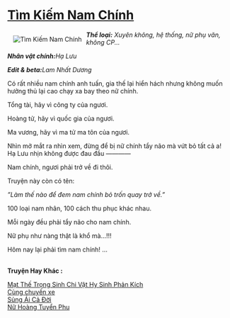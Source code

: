 <a href="https://utruyen.com/tim-kiem-nam-chinh/11328/" title="Tìm Kiếm Nam Chính"><h1>Tìm Kiếm Nam Chính</h1></a><div style="display:table"><img align="right" style="float: left; padding: 10px;" src="https://utruyen.com/images/story/200x260/tim-kiem-nam-chinh.jpg" alt="Tìm Kiếm Nam Chính"><b><i>Thể loại:</i></b><i> Xuyên không, hệ thống, nữ phụ văn, không CP...</i><p></p><b><i>Nhân vật chính:</i></b><b></b><i>Hạ Lưu</i><p></p><b><i>Edit & beta:</i></b><b></b><i>Lam Nhất Dương<p></p></i><p></p>Có rất nhiều nam chính anh tuấn, gia thế lại hiển hách nhưng không muốn hưởng thủ lại cao chạy xa bay theo nữ chính.<p></p>Tổng tài, hãy vì công ty của ngươi.<p></p>Hoàng tử, hãy vì quốc gia của ngươi.<p></p>Ma vương, hãy vì ma tử ma tôn của ngươi.<p></p>Nhìn mở mắt ra nhìn xem, đừng để bị nữ chính tẩy não mà vứt bỏ tất cả a! Hạ Lưu nhịn không được đau đầu ————<p></p>Nam chính, ngươi phải trở về đi thôi.<p></p>Truyện này còn có tên:<p></p><i>”Làm thế nào để đem nam chính bỏ trốn quay trở về.”</i><p></p>100 loại nam nhân, 100 cách thu phục khác nhau.<p></p>Mỗi ngày đều phải tẩy não cho nam chính.<p></p>Nữ phụ như nàng thật là khổ mà...!!! <p></p>Hôm nay lại phải tìm nam chính! …</div><p><br><b>Truyện Hay Khác :</b></p><a href="https://utruyen.com/mat-the-trong-sinh-chi-vat-hy-sinh-phan-kich/2472/" alt="Mạt Thế Trọng Sinh Chi Vật Hy Sinh Phản Kích">Mạt Thế Trọng Sinh Chi Vật Hy Sinh Phản Kích</a><br/><a href="https://github.com/quanluxury/ngontinhhot/tree/master/truyenhay/19508/" alt="Cùng chuyến xe">Cùng chuyến xe</a><br/><a href="https://truyenngontinhay.wordpress.com/2019/10/03/sung-ai-ca-doi/" alt="Sủng Ái Cả Đời">Sủng Ái Cả Đời</a><br/><a href="https://truyenngontinhay.wordpress.com/2019/10/03/nu-hoang-tuyen-phu/" alt="Nữ Hoàng Tuyển Phu">Nữ Hoàng Tuyển Phu</a><br/>